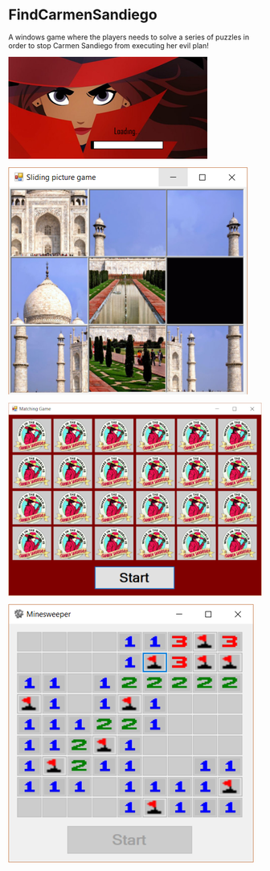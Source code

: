 # FindCarmenSandiego
A windows game where the players needs to solve a series of puzzles in order to stop Carmen Sandiego from executing her evil plan!


![Loading Screen](https://github.com/aparnnaH/FindCarmenSandiego/blob/master/carmen1.png)

![Sliding Picture Puzzle](https://github.com/aparnnaH/FindCarmenSandiego/blob/master/carmen2.png)

![Matching game Puzzle](https://github.com/aparnnaH/FindCarmenSandiego/blob/master/carmen3.png)

![Matching game Puzzle](https://github.com/aparnnaH/FindCarmenSandiego/blob/master/minesweeper.png)
